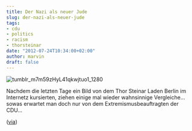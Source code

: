 ```yaml
---
title: Der Nazi als neuer Jude
slug: der-nazi-als-neuer-jude
tags:
- cdu
- politics
- racism
- thorsteinar
date: "2012-07-24T10:34:00+02:00"
author: marvin
draft: false
---
```

![tumblr_m7m59zHyL41qkwjtuo1_1280](/images/tumblr_m7m59zHyL41qkwjtuo1_1280.jpg)

Nachdem die letzten Tage ein Bild von dem Thor Steinar Laden Berlin im
Internetz kursierten, ziehen einige mal wieder wahnsinnige Vergleiche...
sowas erwartet man doch nur von dem Extremismusbeauftragten der CDU...

([via](http://grantelhuber.tumblr.com/post/27830672415/der-nazi-von-heute-ist-der-jude-von-gestern))